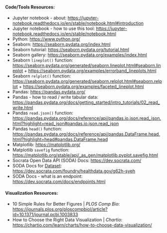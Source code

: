 #### Code/Tools Resources:
- Jupyter notebook - about: https://jupyter-notebook.readthedocs.io/en/stable/notebook.html#introduction
- Jupyter notebook - how to use this tool: https://jupyter-notebook.readthedocs.io/en/stable/notebook.html
- Python: https://www.python.org/
- Seaborn: https://seaborn.pydata.org/index.html
- Seaborn tutorial: https://seaborn.pydata.org/tutorial.html
- Seaborn gallery: https://seaborn.pydata.org/examples/index.html
- Seaborn `lineplot()` function: https://seaborn.pydata.org/generated/seaborn.lineplot.html#seaborn.lineplot + https://seaborn.pydata.org/examples/errorband_lineplots.html
- Seaborn `relplot()` function: https://seaborn.pydata.org/generated/seaborn.relplot.html#seaborn.relplot + https://seaborn.pydata.org/examples/faceted_lineplot.html
- Pandas: https://pandas.pydata.org/
- Pandas - how to read / write tabular data: https://pandas.pydata.org/docs/getting_started/intro_tutorials/02_read_write.html
- Pandas `read.json()` function: https://pandas.pydata.org/docs/reference/api/pandas.io.json.read_json.html?highlight=read_json#pandas.io.json.read_json
- Pandas `head()` function: https://pandas.pydata.org/docs/reference/api/pandas.DataFrame.head.html?highlight=head#pandas.DataFrame.head
- Matplotlib: https://matplotlib.org/
- Matplotlib `savefig` function: https://matplotlib.org/stable/api/_as_gen/matplotlib.pyplot.savefig.html
- Socrata Open Data API (SODA) Docs: https://dev.socrata.com/
- SODA Docs for [Dataset](https://healthdata.gov/Hospital/COVID-19-Reported-Patient-Impact-and-Hospital-Capa/g62h-syeh): https://dev.socrata.com/foundry/healthdata.gov/g62h-syeh
- SODA Docs - what is an endpoint: https://dev.socrata.com/docs/endpoints.html

#### Visualization Resources:
- 10 Simple Rules for Better Figures | *PLOS Comp Bio*: https://journals.plos.org/ploscompbiol/article?id=10.1371/journal.pcbi.1003833
- How to Choose the Right Data Visualization | *Chartio*: https://chartio.com/learn/charts/how-to-choose-data-visualization/
